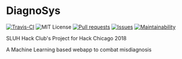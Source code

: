 # DiagnoSys

[![Travis-CI](https://travis-ci.com/sluh-hackclub/diagnosys.svg?branch=master)](https://travis-ci.com/sluh-hackclub/diagnosys)
![MIT License](https://img.shields.io/badge/license-MIT-brightgreen.svg)
[![Pull requests](https://img.shields.io/github/issues-pr-raw/sluh-hackclub/diagnosys.svg)](https://github.com/sluh-hackclub/diagnosys/pulls)
[![Issues](https://img.shields.io/github/issues-raw/sluh-hackclub/diagnosys.svg)](https://github.com/sluh-hackclub/diagnosys/issues)
[![Maintainability](https://api.codeclimate.com/v1/badges/ba9126c664d00127f444/maintainability)](https://codeclimate.com/github/sluh-hackclub/diagnosys/maintainability)

SLUH Hack Club's Project for Hack Chicago 2018

A Machine Learning based webapp to combat misdiagnosis
